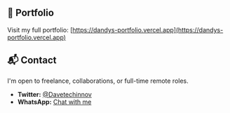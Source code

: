 ## 🔗 Portfolio

Visit my full portfolio: [https://dandys-portfolio.vercel.app](https://dandys-portfolio.vercel.app)

## 📬 Contact

I'm open to freelance, collaborations, or full-time remote roles.

- **Twitter:** [@Davetechinnov](https://x.com/Davetechinnov)
- **WhatsApp:** [Chat with me](https://api.whatsapp.com/send?phone=2349168071385)
